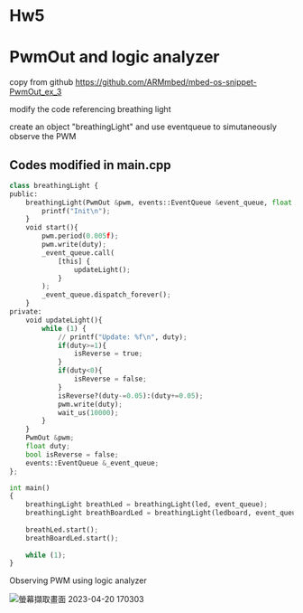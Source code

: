 # Hw5
# PwmOut and logic analyzer

copy from github https://github.com/ARMmbed/mbed-os-snippet-PwmOut_ex_3

modify the code referencing breathing light

create an object "breathingLight" and use eventqueue to simutaneously observe the PWM

## Codes modified in main.cpp

```python
class breathingLight {
public:
    breathingLight(PwmOut &pwm, events::EventQueue &event_queue, float duty = 0): pwm(pwm), _event_queue(event_queue), duty(duty){
        printf("Init\n");
    }
    void start(){
        pwm.period(0.005f);
        pwm.write(duty);
        _event_queue.call(
            [this] {
                updateLight();
            }
        );
        _event_queue.dispatch_forever();
    }
private:
    void updateLight(){
        while (1) {
            // printf("Update: %f\n", duty);
            if(duty>=1){
                isReverse = true;
            }
            if(duty<0){
                isReverse = false;
            }
            isReverse?(duty-=0.05):(duty+=0.05);
            pwm.write(duty);
            wait_us(10000);
        }
    }
    PwmOut &pwm;
    float duty;
    bool isReverse = false;
    events::EventQueue &_event_queue;
};
```

```python
int main()
{
    breathingLight breathLed = breathingLight(led, event_queue);
    breathingLight breathBoardLed = breathingLight(ledboard, event_queue);
    
    breathLed.start();
    breathBoardLed.start();
    
    while (1);
}
```

Observing PWM using logic analyzer

![螢幕擷取畫面 2023-04-20 170303](https://user-images.githubusercontent.com/59012686/233316420-f11cf2f3-cefe-437f-888e-73111a0e86fd.png)
